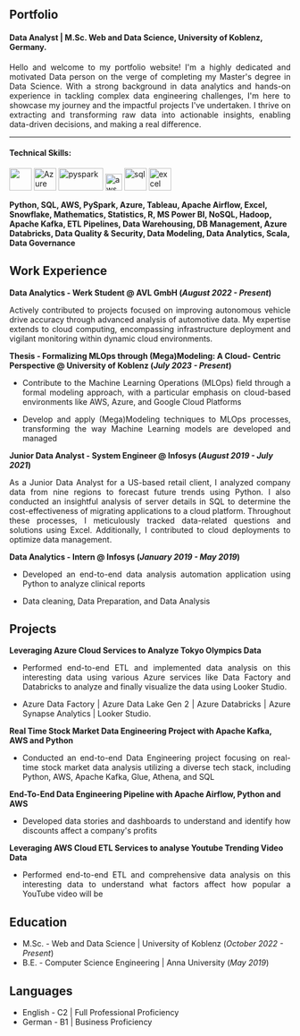 ## Portfolio

#### Data Analyst | M.Sc. Web and Data Science, University of Koblenz, Germany.

<p align='justify'>Hello and welcome to my portfolio website! I'm a highly dedicated and motivated Data person on the verge of completing my Master's degree in Data Science. With a strong background in data analytics and hands-on experience in tackling complex data engineering challenges, I'm here to showcase my journey and the impactful projects I've undertaken. I thrive on extracting and transforming raw data into actionable insights, enabling data-driven decisions, and making a real difference.</p>

---

#### Technical Skills: 
<p align='justify'>
  <img src="https://upload.wikimedia.org/wikipedia/commons/c/c3/Python-logo-notext.svg" width="40" height="40">
  <img src="https://upload.wikimedia.org/wikipedia/commons/a/a8/Microsoft_Azure_Logo.svg" alt="Azure" width="auto" height="40"/>
  <img src='https://miro.medium.com/max/3128/1*sQGVLk43kXJTEw1mtJRoDw.png' alt="pyspark" width="80" height="40">
  <img src="https://upload.wikimedia.org/wikipedia/commons/9/93/Amazon_Web_Services_Logo.svg" alt="aws" width="auto" height="30"/>
  <img src='https://upload.wikimedia.org/wikipedia/commons/8/87/Sql_data_base_with_logo.png' height='40' width='auto' alt="sql">
  <img src="https://logodownload.org/wp-content/uploads/2020/04/excel-logo-0.png" alt="excel" width="40" height="40"/>
</p>

<strong align='justify'> Python, SQL, AWS, PySpark, Azure, Tableau, Apache Airflow, Excel, Snowflake, Mathematics, Statistics, R, MS Power BI, NoSQL, Hadoop, Apache Kafka, ETL Pipelines, Data Warehousing, DB Management, Azure Databricks, Data Quality & Security, Data Modeling, Data Analytics, Scala, Data Governance </strong>


## Work Experience
**Data Analytics - Werk Student @ AVL GmbH (_August 2022 - Present_)**
<p align='justify'> Actively contributed to projects focused on improving autonomous vehicle drive accuracy through advanced analysis of automotive data. My expertise extends to cloud computing, encompassing infrastructure deployment and vigilant monitoring within dynamic cloud environments.</p>

**Thesis - Formalizing MLOps through (Mega)Modeling: A Cloud- Centric Perspective @ University of Koblenz (_July 2023 - Present_)**
- <p align='justify'> Contribute to the Machine Learning Operations (MLOps) field through a formal modeling approach, with a particular emphasis on cloud-based environments like AWS, Azure, and Google Cloud Platforms </p>
- <p align='justify'> Develop and apply (Mega)Modeling techniques to MLOps processes, transforming the way Machine Learning models are developed and managed </p>

**Junior Data Analyst - System Engineer @ Infosys (_August 2019 - July 2021_)**
<p align='justify'>As a Junior Data Analyst for a US-based retail client, I analyzed company data from nine regions to forecast future trends using Python. I also conducted an insightful analysis of server details in SQL to determine the cost-effectiveness of migrating applications to a cloud platform. Throughout these processes, I meticulously tracked data-related questions and solutions using Excel. Additionally, I contributed to cloud deployments to optimize data management.</p>

**Data Analytics - Intern @ Infosys (_January 2019 - May 2019_)**
- <p align='justify'> Developed an end-to-end data analysis automation application using Python to analyze clinical reports </p>
- <p align='justify'> Data cleaning, Data Preparation, and Data Analysis </p>


## Projects
**Leveraging Azure Cloud Services to Analyze Tokyo Olympics Data**
- <p align='justify'>Performed end-to-end ETL and implemented data analysis on this interesting data using various Azure services like Data Factory and Databricks to analyze and finally visualize the data using Looker Studio. </p>
- <p align='justify'> Azure Data Factory | Azure Data Lake Gen 2 | Azure Databricks | Azure Synapse Analytics | Looker Studio. </p>

**Real Time Stock Market Data Engineering Project with Apache Kafka, AWS and Python**
- <p align='justify'> Conducted an end-to-end Data Engineering project focusing on real-time stock market data analysis utilizing a diverse tech stack, including Python, AWS, Apache Kafka, Glue, Athena, and SQL </p>

**End-To-End Data Engineering Pipeline with Apache Airflow, Python and AWS**
- <p align='justify'> Developed data stories and dashboards to understand and identify how discounts affect a company's profits </p>
  
**Leveraging AWS Cloud ETL Services to analyse Youtube Trending Video Data**
- <p align='justify'> Performed end-to-end ETL and comprehensive data analysis on this interesting data to understand what factors affect how popular a YouTube video will be </p>

## Education
- M.Sc. - Web and Data Science | University of Koblenz (_October 2022 - Present_)								       		
- B.E. - Computer Science Engineering | Anna University (_May 2019_)


## Languages
- English - C2 | Full Professional Proficiency
- German - B1 | Business Proficiency
